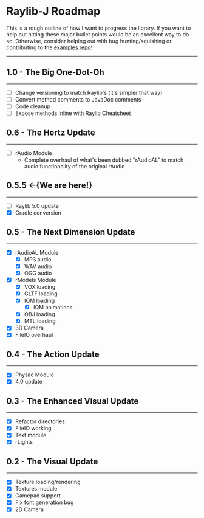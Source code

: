 # Raylib-J Roadmap

This is a rough outline of how I want to progress the library. If you want to help out hitting these major bullet points 
would be an excellent way to do so. Otherwise, consider helping out with bug hunting/squishing or contributing to the 
[examples repo](https://github.com/CreedVI/Raylib-J-Examples)!
<hr>

## 1.0 - The Big One-Dot-Oh
<hr>

* [ ] Change versioning to match Raylib's (it's simpler that way)
* [ ] Convert method comments to JavaDoc comments
* [ ] Code cleanup
* [ ] Expose methods inline with Raylib Cheatsheet 

## 0.6 - The Hertz Update
<hr>

* [ ] rAudio Module
  * Complete overhaul of what's been dubbed "rAudioAL" to match audio functionality of the original rAudio

## 0.5.5 <-{We are here!}
<hr>

* [ ] Raylib 5.0 update
* [X] Gradle conversion 

## 0.5 - The Next Dimension Update 
<hr>

* [X] rAudioAL Module
  * [X] MP3 audio
  * [X] WAV audio
  * [X] OGG audio

* [X] rModels Module
  * [X] VOX loading
  * [X] GLTF loading
  * [X] IQM loading
    * [X] IQM animations
  * [X] OBJ loading
  * [X] MTL loading

* [X] 3D Camera
* [X] FileIO overhaul

## 0.4 - The Action Update
<hr>

* [X] Physac Module
* [X] 4,0 update

## 0.3 - The Enhanced Visual Update
<hr>

* [X] Refactor directories
* [X] FileIO working
* [X] Text module
* [X] rLights

## 0.2 - The Visual Update
<hr>

* [X] Texture loading/rendering
* [X] Textures module
* [X] Gamepad support
* [X] Fix font generation bug
* [X] 2D Camera
